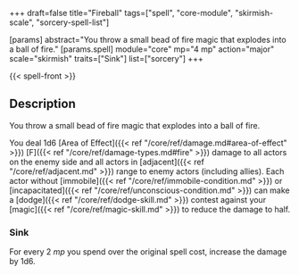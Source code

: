 +++
draft=false
title="Fireball"
tags=["spell", "core-module", "skirmish-scale", "sorcery-spell-list"]

[params]
  abstract="You throw a small bead of fire magic that explodes into a ball of fire."
  [params.spell]
    module="core"
    mp="4 mp"
    action="major"
    scale="skirmish"
    traits=["Sink"]
    list=["sorcery"]
+++

{{< spell-front >}}

## Description

You throw a small bead of fire magic that explodes into a ball of fire.

You deal 1d6 [Area of Effect]({{< ref "/core/ref/damage.md#area-of-effect" >}}) [F]({{< ref "/core/ref/damage-types.md#fire" >}}) damage to all actors on the enemy side and all actors in [adjacent]({{< ref "/core/ref/adjacent.md" >}}) range to enemy actors (including allies). Each actor without [immobile]({{< ref "/core/ref/immobile-condition.md" >}}) or [incapacitated]({{< ref "/core/ref/unconscious-condition.md" >}}) can make a [dodge]({{< ref "/core/ref/dodge-skill.md" >}}) contest against your [magic]({{< ref "/core/ref/magic-skill.md" >}}) to reduce the damage to half.

### Sink

For every 2 *mp* you spend over the original spell cost, increase the damage by 1d6.
